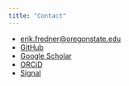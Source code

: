 ```yaml
---
title: "Contact"
---
```


- <erik.fredner@oregonstate.edu>
- [GitHub](https://github.com/erikfredner)
- [Google Scholar](https://scholar.google.com/citations?user=Uy-aoiMAAAAJ&hl=en)
- [ORCiD](https://orcid.org/0000-0002-2993-4961)
- [Signal](https://signal.me/#eu/AJKhTywrlnum2XumtnoE3p68jyj98YQCTWoFn3hzn9J1TF5pMuhJpLSZy4rWyi8v)
